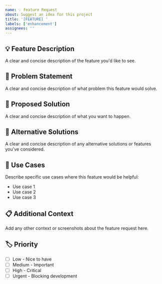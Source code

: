 ```yaml
---
name: 💡 Feature Request
about: Suggest an idea for this project
title: '[FEATURE] '
labels: ['enhancement']
assignees: ''
---
```


## 💡 Feature Description
A clear and concise description of the feature you'd like to see.

## 🎯 Problem Statement
A clear and concise description of what problem this feature would solve.

## 💭 Proposed Solution
A clear and concise description of what you want to happen.

## 🔄 Alternative Solutions
A clear and concise description of any alternative solutions or features you've considered.

## 📱 Use Cases
Describe specific use cases where this feature would be helpful:
- Use case 1
- Use case 2
- Use case 3

## 📋 Additional Context
Add any other context or screenshots about the feature request here.

## 🏷️ Priority
- [ ] Low - Nice to have
- [ ] Medium - Important
- [ ] High - Critical
- [ ] Urgent - Blocking development
